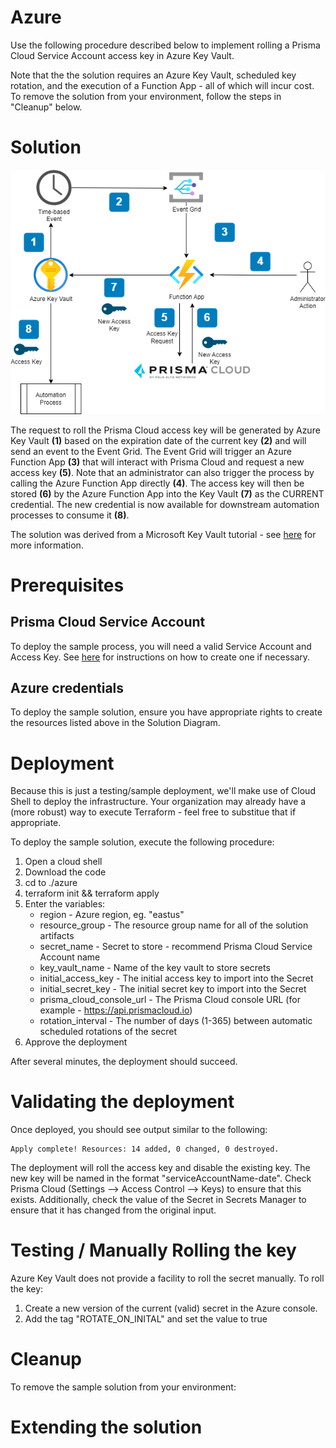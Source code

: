# Azure 

Use the following procedure described below to implement rolling a Prisma Cloud Service Account access key in Azure Key Vault.

Note that the the solution requires an Azure Key Vault, scheduled key rotation, and the execution of a Function App - all of which will incur cost.  To remove the solution from your environment, follow the steps in "Cleanup" below.

# Solution
![Azure Example Solution](../images/access_key_blog-azure.png?raw=true "Azure Example Solution")

The request to roll the Prisma Cloud access key will be generated by Azure Key Vault **(1)** based on the expiration date of the current key **(2)** and will send an event to the Event Grid. The Event Grid will trigger an Azure Function App **(3)** that will interact with Prisma Cloud and request a new access key **(5)**. Note that an administrator can also trigger the process by calling the Azure Function App directly **(4)**. The access key will then be stored **(6)** by the Azure Function App into the Key Vault **(7)** as the CURRENT credential. The new credential is now available for downstream automation processes to consume it **(8)**.

The solution was derived from a Microsoft Key Vault tutorial - see [here](https://learn.microsoft.com/en-us/azure/key-vault/secrets/tutorial-rotation) for more information.

# Prerequisites
## Prisma Cloud Service Account
To deploy the sample process, you will need a valid Service Account and Access Key. See [here](../README.md#prerequisites) for instructions on how to create one if necessary.

## Azure credentials
To deploy the sample solution, ensure you have appropriate rights to create the resources listed above in the Solution Diagram.

# Deployment
Because this is just a testing/sample deployment, we'll make use of Cloud Shell to deploy the infrastructure. Your organization may already have a (more robust) way to execute Terraform - feel free to substitue that if appropriate. 

To deploy the sample solution, execute the following procedure:

1. Open a cloud shell
2. Download the code
4. cd to ./azure
5. terraform init && terraform apply
7. Enter the variables:
   - region - Azure region, eg. "eastus"
   - resource_group - The resource group name for all of the solution artifacts
   - secret_name - Secret to store - recommend Prisma Cloud Service Account name
   - key_vault_name - Name of the key vault to store secrets
   - initial_access_key - The initial access key to import into the Secret
   - initial_secret_key - The initial secret key to import into the Secret
   - prisma_cloud_console_url - The Prisma Cloud console URL (for example - https://api.prismacloud.io)
   - rotation_interval - The number of days (1-365) between automatic scheduled rotations of the secret
8. Approve the deployment

After several minutes, the deployment should succeed.

# Validating the deployment
Once deployed, you should see output similar to the following:
```
Apply complete! Resources: 14 added, 0 changed, 0 destroyed.
```

The deployment will roll the access key and disable the existing key. The new key will be named in the format "serviceAccountName-date".  Check Prisma Cloud (Settings --> Access Control --> Keys) to ensure that this exists. Additionally, check the value of the Secret in Secrets Manager to ensure that it has changed from the original input.

# Testing / Manually Rolling the key
Azure Key Vault does not provide a facility to roll the secret manually.  To roll the key:

1. Create a new version of the current (valid) secret in the Azure console.
2. Add the tag "ROTATE_ON_INITAL" and set the value to true

# Cleanup
To remove the sample solution from your environment:


# Extending the solution


